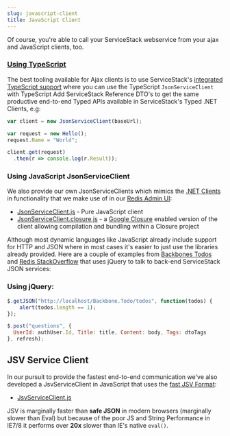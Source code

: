 ```yaml
---
slug: javascript-client
title: JavaScript Client
---
```


Of course, you're able to call your ServiceStack webservice from your 
ajax and JavaScript clients, too. 

### [Using TypeScript](?id=typescript-add-servicestack-reference)

The best tooling available for Ajax clients is to use ServiceStack's 
[integrated TypeScript support](?id=typescript-add-servicestack-reference) where
you can use the TypeScript `JsonServiceClient` with 
TypeScript Add ServiceStack Reference DTO's to get the same productive end-to-end
Typed APIs available in ServiceStack's Typed .NET Clients, e.g:

```ts
var client = new JsonServiceClient(baseUrl);

var request = new Hello();
request.Name = "World";

client.get(request)
  .then(r => console.log(r.Result));
```

### Using JavaScript JsonServiceClient

We also provide our own JsonServiceClients which mimics the [.NET Clients](?id=Clients-overview) in functionality that we make use of in our [Redis Admin UI](http://www.servicestack.net/RedisAdminUI/AjaxClient/):

  - [JsonServiceClient.js](https://github.com/ServiceStack/ServiceStack/tree/master/lib/js/JsonServiceClient.js) - Pure JavaScript client
  - [JsonServiceClient.closure.js](https://github.com/ServiceStack/ServiceStack/tree/master/lib/js/JsonServiceClient.closure.js) - a [Google Closure](https://developers.google.com/closure/) enabled version of the client allowing compilation and bundling within a Closure project

Although most dynamic languages like JavaScript already include support for HTTP and JSON where in most cases it's easier to just use the libraries already provided. Here are a couple of examples from [Backbones Todos](http://todos.servicestack.net) and [Redis StackOverflow](http://redisstackoverflow.servicestack.net) that uses jQuery to talk to back-end ServiceStack JSON services:

### Using jQuery:

```javascript
$.getJSON("http://localhost/Backbone.Todo/todos", function(todos) {
    alert(todos.length == 1);
});

$.post("questions", { 
  UserId: authUser.Id, Title: title, Content: body, Tags: dtoTags 
}, refresh);
```

## JSV Service Client

In our pursuit to provide the fastest end-to-end communication we've also developed a JsvServiceClient in JavaScript that uses the [fast JSV Format](https://github.com/ServiceStackV3/mythz_blog/blob/master/pages/176.md):  

  - [JsvServiceClient.js](https://github.com/ServiceStack/ServiceStack/tree/master/lib/js/JSV.js)

JSV is marginally faster than **safe JSON** in modern browsers (marginally slower than Eval) but because of the poor JS and String Performance in IE7/8 it performs over **20x** slower than IE's native `eval()`.